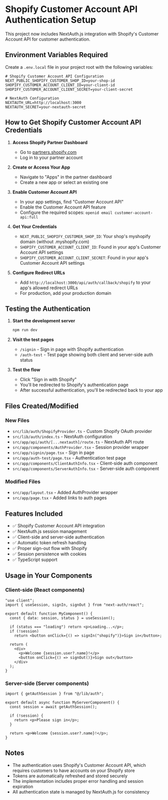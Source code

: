 # Shopify Customer Account API Authentication Setup

This project now includes NextAuth.js integration with Shopify's Customer Account API for customer authentication.

## Environment Variables Required

Create a `.env.local` file in your project root with the following variables:

```env
# Shopify Customer Account API Configuration
NEXT_PUBLIC_SHOPIFY_CUSTOMER_SHOP_ID=your-shop-id
SHOPIFY_CUSTOMER_ACCOUNT_CLIENT_ID=your-client-id
SHOPIFY_CUSTOMER_ACCOUNT_CLIENT_SECRET=your-client-secret

# NextAuth Configuration
NEXTAUTH_URL=http://localhost:3000
NEXTAUTH_SECRET=your-nextauth-secret
```

## How to Get Shopify Customer Account API Credentials

1. **Access Shopify Partner Dashboard**

   - Go to [partners.shopify.com](https://partners.shopify.com)
   - Log in to your partner account

2. **Create or Access Your App**

   - Navigate to "Apps" in the partner dashboard
   - Create a new app or select an existing one

3. **Enable Customer Account API**

   - In your app settings, find "Customer Account API"
   - Enable the Customer Account API feature
   - Configure the required scopes: `openid email customer-account-api:full`

4. **Get Your Credentials**

   - `NEXT_PUBLIC_SHOPIFY_CUSTOMER_SHOP_ID`: Your shop's myshopify domain (without .myshopify.com)
   - `SHOPIFY_CUSTOMER_ACCOUNT_CLIENT_ID`: Found in your app's Customer Account API settings
   - `SHOPIFY_CUSTOMER_ACCOUNT_CLIENT_SECRET`: Found in your app's Customer Account API settings

5. **Configure Redirect URLs**
   - Add `http://localhost:3000/api/auth/callback/shopify` to your app's allowed redirect URLs
   - For production, add your production domain

## Testing the Authentication

1. **Start the development server**

   ```bash
   npm run dev
   ```

2. **Visit the test pages**

   - `/signin` - Sign in page with Shopify authentication
   - `/auth-test` - Test page showing both client and server-side auth status

3. **Test the flow**
   - Click "Sign in with Shopify"
   - You'll be redirected to Shopify's authentication page
   - After successful authentication, you'll be redirected back to your app

## Files Created/Modified

### New Files

- `src/lib/auth/ShopifyProvider.ts` - Custom Shopify OAuth provider
- `src/lib/auth/index.ts` - NextAuth configuration
- `src/app/api/auth/[...nextauth]/route.ts` - NextAuth API route
- `src/app/components/AuthProvider.tsx` - Session provider wrapper
- `src/app/signin/page.tsx` - Sign in page
- `src/app/auth-test/page.tsx` - Authentication test page
- `src/app/components/ClientAuthInfo.tsx` - Client-side auth component
- `src/app/components/ServerAuthInfo.tsx` - Server-side auth component

### Modified Files

- `src/app/layout.tsx` - Added AuthProvider wrapper
- `src/app/page.tsx` - Added links to auth pages

## Features Included

- ✅ Shopify Customer Account API integration
- ✅ NextAuth.js session management
- ✅ Client-side and server-side authentication
- ✅ Automatic token refresh handling
- ✅ Proper sign-out flow with Shopify
- ✅ Session persistence with cookies
- ✅ TypeScript support

## Usage in Your Components

### Client-side (React components)

```tsx
"use client";
import { useSession, signIn, signOut } from "next-auth/react";

export default function MyComponent() {
  const { data: session, status } = useSession();

  if (status === "loading") return <p>Loading...</p>;
  if (!session)
    return <button onClick={() => signIn("shopify")}>Sign in</button>;

  return (
    <div>
      <p>Welcome {session.user?.name}!</p>
      <button onClick={() => signOut()}>Sign out</button>
    </div>
  );
}
```

### Server-side (Server components)

```tsx
import { getAuthSession } from "@/lib/auth";

export default async function MyServerComponent() {
  const session = await getAuthSession();

  if (!session) {
    return <p>Please sign in</p>;
  }

  return <p>Welcome {session.user?.name}!</p>;
}
```

## Notes

- The authentication uses Shopify's Customer Account API, which requires customers to have accounts on your Shopify store
- Tokens are automatically refreshed and stored securely
- The implementation includes proper error handling and session expiration
- All authentication state is managed by NextAuth.js for consistency
